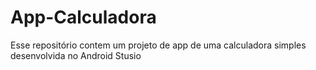 # App-Calculadora
Esse repositório contem um projeto de app de uma calculadora simples desenvolvida no Android Stusio
